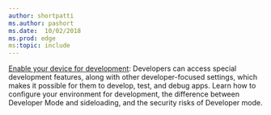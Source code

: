 ```yaml
---
author: shortpatti
ms.author: pashort
ms.date:  10/02/2018
ms.prod: edge
ms:topic: include
---
```


[Enable your device for development](https://docs.microsoft.com/en-us/windows/uwp/get-started/enable-your-device-for-development): Developers can access special development features, along with other developer-focused settings, which makes it possible for them to develop, test, and debug apps. Learn how to configure your environment for development, the difference between Developer Mode and sideloading, and the security risks of Developer mode. 